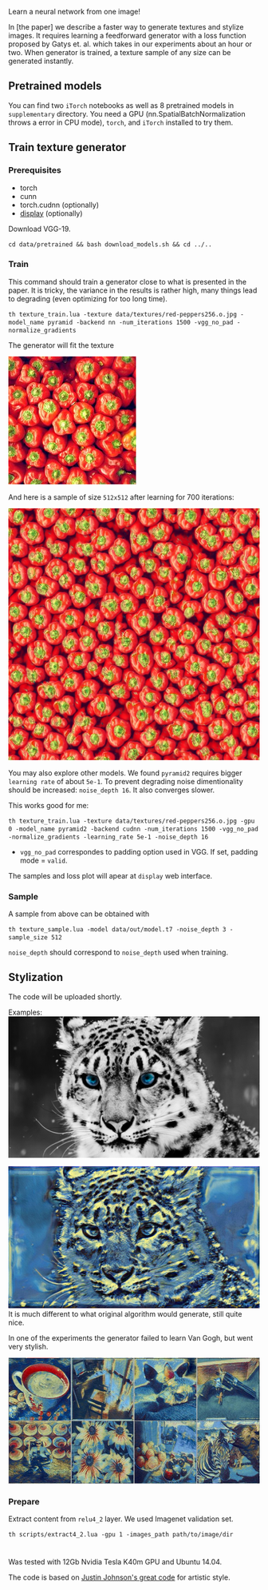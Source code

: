 Learn a neural network from one image!

In [the paper] we describe a faster way to generate textures and stylize images. It requires learning a feedforward generator with a loss function proposed by Gatys et. al. which takes in our experiments about an hour or two. When generator is trained, a texture sample of any size can be generated instantly.

## Pretrained models
You can find two `iTorch` notebooks as well as 8 pretrained models in `supplementary` directory. You need a GPU (nn.SpatialBatchNormalization throws a error in CPU mode), `torch`, and `iTorch` installed to try them.

## Train texture generator

### Prerequisites
- torch
- cunn
- torch.cudnn (optionally)
- [display](https://github.com/szym/display) (optionally)

Download VGG-19.
```
cd data/pretrained && bash download_models.sh && cd ../..
```

### Train

This command should train a generator close to what is presented in the paper. It is tricky, the variance in the results is rather high, many things lead to degrading (even optimizing for too long time). 
```
th texture_train.lua -texture data/textures/red-peppers256.o.jpg -model_name pyramid -backend nn -num_iterations 1500 -vgg_no_pad -normalize_gradients
```
The generator will fit the texture

![Texture](data/textures/red-peppers256.o.jpg)

And here is a sample of size `512x512` after learning for 700 iterations:

![Sample](data/readme_pics/peppers_sample.png)


You may also explore other models. We found `pyramid2` requires bigger `learning rate` of about `5e-1`. To prevent degrading noise dimentionality should be increased: `noise_depth 16`. It also converges slower.

This works good for me: 
```
th texture_train.lua -texture data/textures/red-peppers256.o.jpg -gpu 0 -model_name pyramid2 -backend cudnn -num_iterations 1500 -vgg_no_pad -normalize_gradients -learning_rate 5e-1 -noise_depth 16
```

- `vgg_no_pad` correspondes to padding option used in VGG. If set, padding mode = `valid`.

The samples and loss plot will apear at `display` web interface. 

### Sample

A sample from above can be obtained with
```
th texture_sample.lua -model data/out/model.t7 -noise_depth 3 -sample_size 512
```
`noise_depth` should correspond to `noise_depth` used when training.

## Stylization

The code will be uploaded shortly.


Examples: 
![Sample](data/readme_pics/tiger.jpg)

![Sample](data/readme_pics/tiger_starry.jpg)
It is much different to what original algorithm would generate, still quite nice. 

In one of the experiments the generator failed to learn Van Gogh, but went very stylish.

![Sample](data/readme_pics/pseudo.png)

### Prepare

Extract content from `relu4_2` layer. We used Imagenet validation set.
```
th scripts/extract4_2.lua -gpu 1 -images_path path/to/image/dir
```


#
Was tested with 12Gb Nvidia Tesla K40m GPU and Ubuntu 14.04. 


The code is based on [Justin Johnson's great code](https://github.com/jcjohnson/neural-style) for artistic style. 